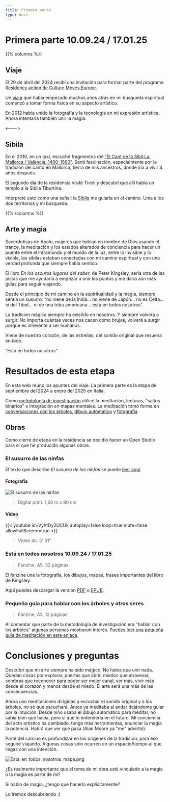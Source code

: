 ```yaml
---
title: Primera parte
type: docs
---
```


# Primera parte 10.09.24 / 17.01.25

{{% columns %}}
## Viaje

El 29 de abril del 2024 recibí una invitación para formar parte del programa [Residency action de Culture Moves Europe](https://culture.ec.europa.eu/creative-europe/creative-europe-culture-strand/culture-moves-europe).

Un [viaje](/docs/journey) que había empezado muchos años atrás en mi búsqueda espiritual comenzó a tomar forma física en su aspecto artístico.

En 2012 había unido la fotografía y la tecnología en mi expresión artística. Ahora intentaría también unir la magia. 

<--->

## Sibila

En el 2010, en un taxi, escuché fragmentos del 
["El Cant de la Sibil·La: Mallorca / València, 1400-1560"](https://open.spotify.com/album/225ndLEKqu767DbpRzKsia?si=2gp0nXf-SCKSPgQCK-rHNw). 
Sentí fascinación, especialmente por la tradición del canto en Mallorca, tierra de mis ancestros, donde iría a vivir 4 años después.

El segundo día de la residencia visité Tívoli y descubrí que allí había un templo a la Sibila Tiburtina.

Interpreté esto como una señal: la [Sibila](/docs/sibyl) me guiaría en el camino. Unía a los dos territorios y
mi búsqueda.  

{{% /columns %}}

## Arte y magia

Sacerdotisas de Apolo, mujeres que hablan en nombre de Dios usando el trance, la meditación y 
los estados alterados de conciencia para hacer un puente entre el inframundo y el mundo de la luz, 
entre lo invisible y lo visible, las sibilas estaban conectadas con mi camino espiritual y con una
verdad profunda que siempre había sentido.

El libro _En los oscuros lugares del saber_, de Peter Kingsley, sería otra de las pistas que me ayudaría a empezar a unir 
los puntos y me daría aún más guías para seguir viajando.

Desde el principio de mi camino en la espiritualidad y la magia, siempre sentía un susurro: "no viene de la India... 
no viene de Japón... no es Celta... ni del Tibet... ni de una tribu americana... está en todos nosotros".

La tradición mágica siempre ha existido en nosotros. Y siempre volverá a surgir. No importa cuántas veces nos cacen 
como brujas, volverá a surgir porque es inherente a ser humanos.

Viene de nuestro corazón, de las estrellas, del sonido original que resuena en todo.

“Está en todos nosotros”

# Resultados de esta etapa

En esta web reúno los apuntes del viaje. La primera parte es la etapa de septiembre del 2024 a enero del 2025 en Italia.

Como [metodología de investigación](/docs/methodology) utilicé la meditación, lecturas, "saltos binarios" e integración en mapas mentales.
La meditación tomó forma en [conversaciones con los árboles](/docs/talking_with_the_trees), [dibujo automático](/docs/drawing) y [fotografía](/docs/photography).

## Obras 
Como cierre de etapa en la residencia se decidió hacer un Open Studio para el que he producido algunas obras.

### El susurro de las ninfas

El texto que describe _El susurro de las ninfas_ se puede [leer aquí](/docs/sanctuary).

#### Fotografía

![El susurro de las ninfas](/images/X1V45282-Enhanced-SR.jpg)


> Digital print. 1,60 m x 90 cm


#### Video

{{< youtube id=VyhtDy2UCUk autoplay=false loop=true mute=false allowFullScreen=true >}}

> Video 4k. 5' 31"


### Está en todos nosotros 10.09.24 / 17.01.25

> Fanzine. A5. 32 páginas.


El fanzine une la fotografía, los dibujos, mapas, frases importantes del libro de Kingsley.

Aquí puedes descargar la versión [PDF](/fanzine/Esta_en_todos_nosotros_es.pdf) o [EPUB](/fanzine/Esta_en_todos_nosotros.epub).

### Pequeña guía para hablar con los árboles y otros seres

> Fanzine, A5, 12 páginas


Al comentar que parte de la metodología de investigación era "hablar con los árboles" algunas personas mostraron 
interés. [Puedes leer una pequeña guía de meditación en este enlace](/docs/talking_with_the_trees).

# Conclusiones y preguntas 

Descubrí que mi arte siempre ha sido mágico. No había que unir nada. Quedan cosas por explorar, puertas que abrir, miedos que 
atravesar, sombras que reconocer para poder ser mejor canal, ser más, vivir más desde el corazón y 
menos desde el miedo. El arte será una más de las consecuencias. 

Ahora uso meditaciones dirigidas a escuchar el sonido original y a los árboles, no sé qué escucharé. Antes ya
meditaba al andar dejándome guiar por la intuición. Desde niño usaba el dibujo automático para meditar, no sabía bien 
qué hacía, pero sí que lo entendería en el futuro.
Mi conciencia del acto artístico ha cambiado, tengo más herramientas, enunciar la magia la potencia. Habrá que ver 
qué pasa (Alan Moore ya "me" advirtió).

Parte del camino es profundizar en los orígenes de la tradición, para eso seguiré viajando. Algunas cosas solo ocurren 
en un espacio/tiempo al que llegas con una intención.

![Esta_en_todos_nosotros_mapa.png](/map/Esta_en_todos_nosotros_mapa.png)

¿Es realmente importante que el tema de mi obra esté vinculado a la magia o la magia es parte de mí?

Si hablo de magia, ¿tengo que hacerlo explícitamente? 

Lo iremos descubriendo :)

